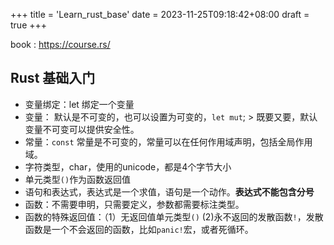 +++
title = 'Learn_rust_base'
date = 2023-11-25T09:18:42+08:00
draft = true
+++

book : https://course.rs/

## Rust 基础入门

- 变量绑定：let 绑定一个变量
- 变量： 默认是不可变的，也可以设置为可变的，`let mut`; > 既要又要，默认变量不可变可以提供安全性。
- 常量：`const` 常量是不可变的，常量可以在任何作用域声明，包括全局作用域。
- 字符类型，char，使用的unicode，都是4个字节大小
- 单元类型`()`作为函数返回值
- 语句和表达式，表达式是一个求值，语句是一个动作。**表达式不能包含分号**
- 函数：不需要申明，只需要定义，参数都需要标注类型。
- 函数的特殊返回值：（1）无返回值单元类型`()`  (2)永不返回的发散函数`!`，发散函数是一个不会返回的函数，比如`panic!`宏，或者死循环。